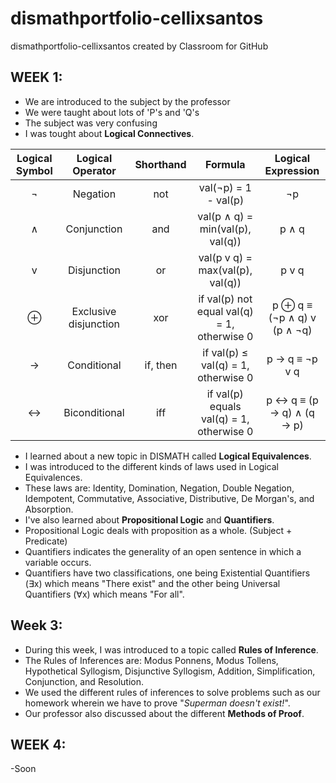 # dismathportfolio-cellixsantos
dismathportfolio-cellixsantos created by Classroom for GitHub


## WEEK 1:

- We are introduced to the subject by the professor
- We were taught about lots of 'P's and 'Q's
- The subject was very confusing
- I was tought about **Logical Connectives**.

| Logical Symbol  |  Logical Operator     | Shorthand | Formula                                       | Logical Expression            |
| :-------------: |:---------------------:|:---------:|:---------------------------------------------:|:-----------------------------:|
| ¬               | Negation              | not       | val(¬p) = 1 - val(p)                          | ¬p                            |
| ∧               | Conjunction           | and       | val(p ∧ q) = min(val(p), val(q))              | p ∧ q                         |
| v               | Disjunction           | or        | val(p v q) = max(val(p), val(q))              | p v q                         |
| ⊕               | Exclusive disjunction | xor       | if val(p) not equal val(q) = 1, otherwise 0   | p ⊕ q  ≡ (¬p ∧ q) v (p ∧ ¬q)  |
| →               | Conditional           | if, then  | if val(p) ≤ val(q) = 1, otherwise 0           | p → q ≡  ¬p v q               |
| ↔               | Biconditional         | iff       | if val(p) equals val(q) = 1, otherwise 0      | p ↔ q ≡ (p → q) ∧ (q → p)     |

- I learned about a new topic in DISMATH called **Logical Equivalences**.
- I was introduced to the different kinds of laws used in Logical Equivalences.
- These laws are: Identity, Domination, Negation, Double Negation, Idempotent, Commutative, Associative, Distributive, De Morgan's, and Absorption.
- I've also learned about **Propositional Logic** and **Quantifiers**. 
- Propositional Logic deals with proposition as a whole. (Subject + Predicate)
- Quantifiers indicates the generality of an open sentence in which a variable occurs.
- Quantifiers have two classifications, one being Existential Quantifiers (∃x) which means "There exist" and the other being Universal Quantifiers (∀x) which means "For all".

## Week 3:
- During this week, I was introduced to a topic called **Rules of Inference**.
- The Rules of Inferences are: Modus Ponnens, Modus Tollens, Hypothetical Syllogism, Disjunctive Syllogism, Addition, Simplification, Conjunction, and Resolution.
- We used the different rules of inferences to solve problems such as our homework wherein we have to prove "*Superman doesn't exist!*".
- Our professor also discussed about the different **Methods of Proof**.

## WEEK 4:

-Soon
